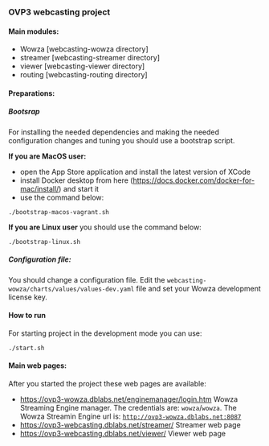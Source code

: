 ### OVP3 webcasting project

#### Main modules:
- Wowza [webcasting-wowza directory]
- streamer [webcasting-streamer directory]
- viewer [webcasting-viewer directory]
- routing [webcasting-routing directory]

#### Preparations:

##### Bootsrap
For installing the needed dependencies and making the needed configuration changes and tuning you should use a bootstrap script.

<b>If you are MacOS user:</b> 
- open the App Store application and install the latest version of XCode
- install Docker desktop from here (https://docs.docker.com/docker-for-mac/install/) and start it
- use the command below:

<code>./bootstrap-macos-vagrant.sh</code>

<b>If you are Linux user</b> you should use the command below:

<code>./bootstrap-linux.sh</code>

##### Configuration file:
You should change a configuration file. Edit the <code>webcasting-wowza/charts/values/values-dev.yaml</code> file and set your Wowza development license key.

#### How to run
For starting project in the development mode you can use:

<code>./start.sh</code>

#### Main web pages:
After you started the project these web pages are available:
- https://ovp3-wowza.dblabs.net/enginemanager/login.htm
Wowza Streaming Engine manager. The credentials are: <code>wowza</code>/<code>wowza</code>. The Wowza Streamin Engine url is: <code>http://ovp3-wowza.dblabs.net:8087</code>
- https://ovp3-webcasting.dblabs.net/streamer/
Streamer web page
- https://ovp3-webcasting.dblabs.net/viewer/
Viewer web page
